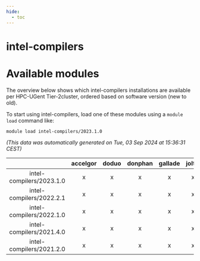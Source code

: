 ```yaml
---
hide:
  - toc
---
```


intel-compilers
===============

# Available modules


The overview below shows which intel-compilers installations are available per HPC-UGent Tier-2cluster, ordered based on software version (new to old).

To start using intel-compilers, load one of these modules using a `module load` command like:

```shell
module load intel-compilers/2023.1.0
```

*(This data was automatically generated on Tue, 03 Sep 2024 at 15:36:31 CEST)*  

| |accelgor|doduo|donphan|gallade|joltik|shinx|skitty|
| :---: | :---: | :---: | :---: | :---: | :---: | :---: | :---: |
|intel-compilers/2023.1.0|x|x|x|x|x|x|x|
|intel-compilers/2022.2.1|x|x|x|x|x|-|x|
|intel-compilers/2022.1.0|x|x|x|x|x|x|x|
|intel-compilers/2021.4.0|x|x|x|x|x|-|x|
|intel-compilers/2021.2.0|x|x|x|x|x|-|x|
